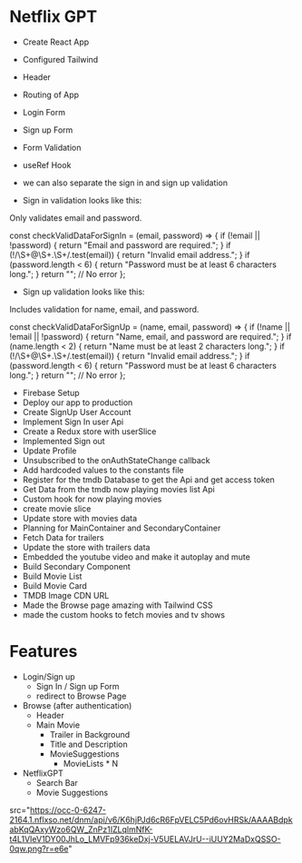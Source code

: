 # Netflix GPT

- Create React App
- Configured Tailwind
- Header 
- Routing of App
- Login Form 
- Sign up Form 
- Form Validation 
- useRef Hook 
- we can also separate the sign in and sign up validation 

- Sign in validation looks like this:

Only validates email and password.

const checkValidDataForSignIn = (email, password) => {
  if (!email || !password) {
    return "Email and password are required.";
  }
  if (!/\S+@\S+\.\S+/.test(email)) {
    return "Invalid email address.";
  }
  if (password.length < 6) {
    return "Password must be at least 6 characters long.";
  }
  return ""; // No error
};



- Sign up validation looks like this:

Includes validation for name, email, and password.

const checkValidDataForSignUp = (name, email, password) => {
  if (!name || !email || !password) {
    return "Name, email, and password are required.";
  }
  if (name.length < 2) {
    return "Name must be at least 2 characters long.";
  }
  if (!/\S+@\S+\.\S+/.test(email)) {
    return "Invalid email address.";
  }
  if (password.length < 6) {
    return "Password must be at least 6 characters long.";
  }
  return ""; // No error
};

- Firebase Setup
- Deploy our app to production
- Create SignUp User Account
- Implement Sign In user Api
- Create a Redux store with userSlice
- Implemented Sign out 
- Update Profile
- Unsubscribed to the onAuthStateChange callback
- Add hardcoded values to the constants file
- Register for the tmdb Database to get the Api and get access token
- Get Data from the tmdb now playing movies list Api
- Custom hook for now playing movies
- create movie slice 
- Update store with movies data 
- Planning for MainContainer and SecondaryContainer
- Fetch Data for trailers
- Update the store with trailers data
- Embedded the youtube video and make it autoplay and mute
- Build Secondary Component
- Build Movie List
- Build Movie Card
- TMDB Image CDN URL
- Made the Browse page amazing with Tailwind CSS
- made the custom hooks to fetch movies and tv shows 


# Features
- Login/Sign up 
   - Sign In / Sign up Form
   - redirect to Browse Page
- Browse (after authentication)
   - Header
   - Main Movie
      - Trailer in Background
      - Title and Description
      - MovieSuggestions
         - MovieLists * N
- NetflixGPT
   - Search Bar
   - Movie Suggestions
   


 src="https://occ-0-6247-2164.1.nflxso.net/dnm/api/v6/K6hjPJd6cR6FpVELC5Pd6ovHRSk/AAAABdpkabKqQAxyWzo6QW_ZnPz1IZLqlmNfK-t4L1VIeV1DY00JhLo_LMVFp936keDxj-V5UELAVJrU--iUUY2MaDxQSSO-0qw.png?r=e6e"  
